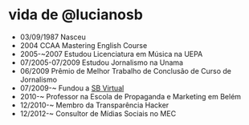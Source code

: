 vida de @lucianosb
===============

- 03/09/1987 Nasceu
- 2004 CCAA Mastering English Course
- 2005-~2007 Estudou Licenciatura em Música na UEPA
- 07/2005-07/2009 Estudou Jornalismo na Unama
- 06/2009 Prêmio de Melhor Trabalho de Conclusão de Curso de Jornalismo
- 07/2009-~ Fundou a [SB Virtual](http://sbvirtual.com.br)
- 2010-~ Professor na Escola de Propaganda e Marketing em Belém
- 12/2010-~ Membro da Transparência Hacker
- 12/2012-~ Consultor de Mídias Sociais no MEC
